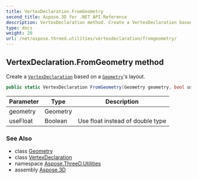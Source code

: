 ```yaml
---
title: VertexDeclaration.FromGeometry
second_title: Aspose.3D for .NET API Reference
description: VertexDeclaration method. Create a VertexDeclaration based on a Geometrys layout
type: docs
weight: 20
url: /net/aspose.threed.utilities/vertexdeclaration/fromgeometry/
---
```

## VertexDeclaration.FromGeometry method

Create a [`VertexDeclaration`](../) based on a [`Geometry`](../../../aspose.threed.entities/geometry/)'s layout.

```csharp
public static VertexDeclaration FromGeometry(Geometry geometry, bool useFloat)
```

| Parameter | Type | Description |
| --- | --- | --- |
| geometry | Geometry |  |
| useFloat | Boolean | Use float instead of double type |

### See Also

* class [Geometry](../../../aspose.threed.entities/geometry/)
* class [VertexDeclaration](../)
* namespace [Aspose.ThreeD.Utilities](../../../aspose.threed.utilities/)
* assembly [Aspose.3D](../../../)



